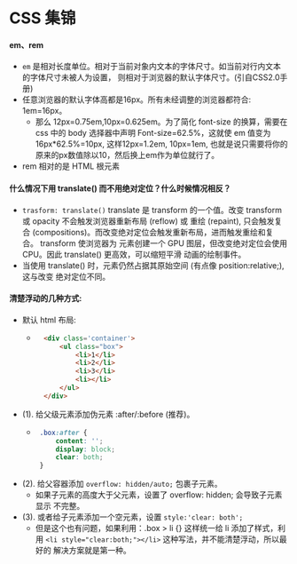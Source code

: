# CSS 集锦

#### em、rem
- `em` 是相对长度单位。相对于当前对象内文本的字体尺寸。如当前对行内文本的字体尺寸未被人为设置，
   则相对于浏览器的默认字体尺寸。(引自CSS2.0手册)
- 任意浏览器的默认字体高都是16px。所有未经调整的浏览器都符合: 1em=16px。
    + 那么 12px=0.75em,10px=0.625em。为了简化 font-size 的换算，需要在 css 中的 body 
      选择器中声明 Font-size=62.5%，这就使 em 值变为 16px*62.5%=10px, 这样12px=1.2em, 
      10px=1em, 也就是说只需要将你的原来的px数值除以10，然后换上em作为单位就行了。
- rem 相对的是 HTML 根元素

#### 什么情况下用 translate() 而不用绝对定位？什么时候情况相反？
- `trasform: translate()` translate 是 transform 的一个值。改变 transform 或 
  opacity 不会触发浏览器重新布局 (reflow) 或 重绘 (repaint), 只会触发复合
  (compositions)。而改变绝对定位会触发重新布局，进而触发重绘和复合。 transform 使浏览器为
  元素创建一个 GPU 图层，但改变绝对定位会使用 CPU。因此 translate() 更高效，可以缩短平滑
  动画的绘制事件。
- 当使用 translate() 时，元素仍然占据其原始空间 (有点像 position:relative;),这与改变
  绝对定位不同。
  
#### 清楚浮动的几种方式:
+ 默认 html 布局:
    - ```html
        <div class='container'>
            <ul class="box">
                <li>1</li>
                <li>2</li>
                <li>3</li>
                <li></li>
            </ul>
        </div>
      ```
+ (1). 给父级元素添加伪元素 :after/:before (推荐)。
    - ```css
       .box:after {
           content: '';
           display: block;
           clear: both;
       }
      ``` 
+ (2). 给父容器添加 `overflow: hidden/auto;` 包裹子元素。
    - 如果子元素的高度大于父元素，设置了 overflow: hidden; 会导致子元素显示
      不完整。
+ (3). 或者给子元素添加一个空元素，设置 `style:'clear: both';`
    - 但是这个也有问题，如果利用：.box > li {} 这样统一给 li 添加了样式，利用
      `<li style="clear:both;"></li>` 这种写法，并不能清楚浮动，所以最好的
      解决方案就是第一种。  